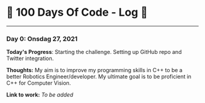 # :space_invader: 100 Days Of Code - Log :space_invader:
-------------------------------------------------------------------------------

### Day 0: Onsdag 27, 2021

**Today's Progress**: Starting the challenge. Setting up GitHub repo and Twitter integration.

**Thoughts:** My aim is to improve my programming skills in C++ to be a better Robotics Engineer/developer. My ultimate goal is to be proficient in C++ for Computer Vision.

**Link to work:**  *To be added*
